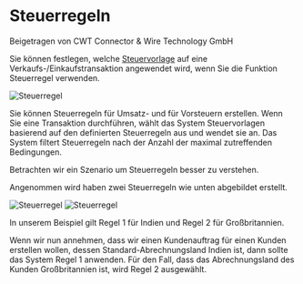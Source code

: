 <!-- add-breadcrumbs -->
# Steuerregeln
<span class="text-muted contributed-by">Beigetragen von CWT Connector & Wire Technology GmbH</span>

Sie können festlegen, welche [Steuervorlage](/docs/user/manual/de/setting-up/setting-up-taxes.html) auf eine Verkaufs-/Einkaufstransaktion angewendet wird, wenn Sie die Funktion Steuerregel verwenden.

<img class="screenshot" alt="Steuerregel" src="/docs/assets/img/accounts/tax-rule.png">

Sie können Steuerregeln für Umsatz- und für Vorsteuern erstellen. Wenn Sie eine Transaktion durchführen, wählt das System Steuervorlagen basierend auf den definierten Steuerregeln aus und wendet sie an. Das System filtert Steuerregeln nach der Anzahl der maximal zutreffenden Bedingungen.

Betrachten wir ein Szenario um Steuerregeln besser zu verstehen.

Angenommen wird haben zwei Steuerregeln wie unten abgebildet erstellt.

<img class="screenshot" alt="Steuerregel" src="/docs/assets/img/accounts/tax-rule-1.png">

<img class="screenshot" alt="Steuerregel" src="/docs/assets/img/accounts/tax-rule-2.png">

In unserem Beispiel gilt Regel 1 für Indien und Regel 2 für Großbritannien.

Wenn wir nun annehmen, dass wir einen Kundenauftrag für einen Kunden erstellen wollen, dessen Standard-Abrechnungsland Indien ist, dann sollte das System Regel 1 anwenden. Für den Fall, dass das Abrechnungsland des Kunden Großbritannien ist, wird Regel 2 ausgewählt.
